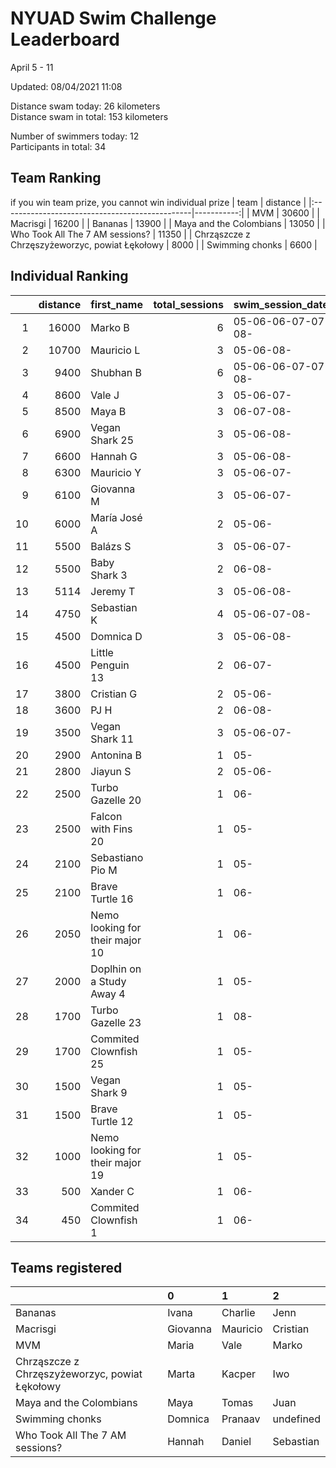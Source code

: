 # NYUAD Swim Challenge Leaderboard  
April 5 - 11  

Updated: 
08/04/2021 11:08

Distance swam today: 26 kilometers  
Distance swam in total: 153 kilometers  

Number of swimmers today: 12  
Participants in total: 34  

## Team Ranking  
if you win team prize, you cannot win individual prize
| team                                           |   distance |
|:-----------------------------------------------|-----------:|
| MVM                                            |      30600 |
| Macrisgi                                       |      16200 |
| Bananas                                        |      13900 |
| Maya and the Colombians                        |      13050 |
| Who Took All The 7 AM sessions?                |      11350 |
| Chrząszcze z Chrzęszyżeworzyc, powiat Łękołowy |       8000 |
| Swimming chonks                                |       6600 |
## Individual Ranking  
|    |   distance | first_name                      |   total_sessions | swim_session_dates   |
|---:|-----------:|:--------------------------------|-----------------:|:---------------------|
|  1 |      16000 | Marko B                         |                6 | 05-06-06-07-07-08-   |
|  2 |      10700 | Mauricio L                      |                3 | 05-06-08-            |
|  3 |       9400 | Shubhan B                       |                6 | 05-06-06-07-07-08-   |
|  4 |       8600 | Vale J                          |                3 | 05-06-07-            |
|  5 |       8500 | Maya B                          |                3 | 06-07-08-            |
|  6 |       6900 | Vegan Shark 25                  |                3 | 05-06-08-            |
|  7 |       6600 | Hannah G                        |                3 | 05-06-08-            |
|  8 |       6300 | Mauricio  Y                     |                3 | 05-06-07-            |
|  9 |       6100 | Giovanna M                      |                3 | 05-06-07-            |
| 10 |       6000 | María José  A                   |                2 | 05-06-               |
| 11 |       5500 | Balázs S                        |                3 | 05-06-07-            |
| 12 |       5500 | Baby Shark 3                    |                2 | 06-08-               |
| 13 |       5114 | Jeremy T                        |                3 | 05-06-08-            |
| 14 |       4750 | Sebastian K                     |                4 | 05-06-07-08-         |
| 15 |       4500 | Domnica  D                      |                3 | 05-06-08-            |
| 16 |       4500 | Little Penguin 13               |                2 | 06-07-               |
| 17 |       3800 | Cristian G                      |                2 | 05-06-               |
| 18 |       3600 | PJ H                            |                2 | 06-08-               |
| 19 |       3500 | Vegan Shark 11                  |                3 | 05-06-07-            |
| 20 |       2900 | Antonina B                      |                1 | 05-                  |
| 21 |       2800 | Jiayun S                        |                2 | 05-06-               |
| 22 |       2500 | Turbo Gazelle 20                |                1 | 06-                  |
| 23 |       2500 | Falcon with Fins 20             |                1 | 05-                  |
| 24 |       2100 | Sebastiano Pio M                |                1 | 05-                  |
| 25 |       2100 | Brave Turtle 16                 |                1 | 06-                  |
| 26 |       2050 | Nemo looking for their major 10 |                1 | 06-                  |
| 27 |       2000 | Doplhin on a Study Away 4       |                1 | 05-                  |
| 28 |       1700 | Turbo Gazelle 23                |                1 | 08-                  |
| 29 |       1700 | Commited Clownfish 25           |                1 | 05-                  |
| 30 |       1500 | Vegan Shark 9                   |                1 | 05-                  |
| 31 |       1500 | Brave Turtle 12                 |                1 | 05-                  |
| 32 |       1000 | Nemo looking for their major 19 |                1 | 05-                  |
| 33 |        500 | Xander C                        |                1 | 06-                  |
| 34 |        450 | Commited Clownfish 1            |                1 | 06-                  |
## Teams registered  
|                                                | 0        | 1        | 2         |
|:-----------------------------------------------|:---------|:---------|:----------|
| Bananas                                        | Ivana    | Charlie  | Jenn      |
| Macrisgi                                       | Giovanna | Mauricio | Cristian  |
| MVM                                            | Maria    | Vale     | Marko     |
| Chrząszcze z Chrzęszyżeworzyc, powiat Łękołowy | Marta    | Kacper   | Iwo       |
| Maya and the Colombians                        | Maya     | Tomas    | Juan      |
| Swimming chonks                                | Domnica  | Pranaav  | undefined |
| Who Took All The 7 AM sessions?                | Hannah   | Daniel   | Sebastian |

